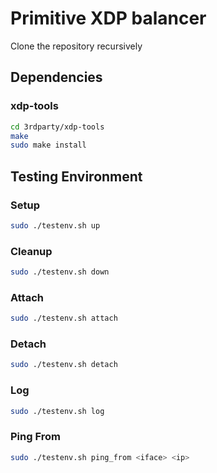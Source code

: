 # Primitive XDP balancer


Clone the repository recursively

## Dependencies

### xdp-tools

```bash
cd 3rdparty/xdp-tools
make
sudo make install
```

## Testing Environment

### Setup

```bash
sudo ./testenv.sh up

```

### Cleanup

```bash
sudo ./testenv.sh down

```

### Attach

```bash
sudo ./testenv.sh attach
```

### Detach

```bash
sudo ./testenv.sh detach
```

### Log


```bash
sudo ./testenv.sh log
```

### Ping From


```bash
sudo ./testenv.sh ping_from <iface> <ip>
```